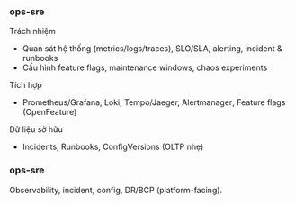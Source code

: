 ### ops-sre

Trách nhiệm
- Quan sát hệ thống (metrics/logs/traces), SLO/SLA, alerting, incident & runbooks
- Cấu hình feature flags, maintenance windows, chaos experiments

Tích hợp
- Prometheus/Grafana, Loki, Tempo/Jaeger, Alertmanager; Feature flags (OpenFeature)

Dữ liệu sở hữu
- Incidents, Runbooks, ConfigVersions (OLTP nhẹ)

### ops-sre

Observability, incident, config, DR/BCP (platform-facing).



